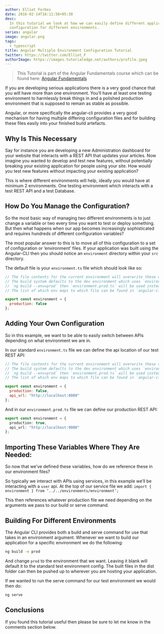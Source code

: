 ```yaml
---
author: Elliot Forbes
date: 2016-02-14T16:11:58+05:30
desc:
  In this tutorial we look at how we can easily define different application
  configuration for different environments.
series: angular
image: angular.png
tags:
  - typescript
title: Angular Multiple Environment Configuration Tutorial
twitter: https://twitter.com/Elliot_F
authorImage: https://images.tutorialedge.net/authors/profile.jpeg
---
```


> This Tutorial is part of the Angular Fundamentals course which can be found
> here:
> [Angular Fundamentals](https://tutorialedge.net/course/angular/)

If you are developing serious applications there is a very good chance that you
will have more than one environment. You’ll have at least one testing
environment to harmlessly break things in and a polished production environment
that is supposed to remain as stable as possible.

Angular, or more specifically the angular-cli provides a very good mechanism for
having multiple differing configuration files and for building these files
easily into your finished build artefacts.

## Why Is This Necessary

Say for instance you are developing a new Administration dashboard for your
website that interacts with a REST API that updates your articles. Now imagine
you wanted to develop and test new features, without potentially breaking your
existing application for people using your site. How would you test new features
without impacting your existing application?

This is where different environments will help, ideally you would have at
minimum 2 environments. One testing environment which interacts with a test REST
API and a test Database.

## How Do You Manage the Configuration?

So the most basic way of managing two different environments is to just change a
variable or two every time you want to test or deploy something. But then what
happens when our app becomes increasingly sophisticated and requires hundreds of
different configuration variables?

The most popular answer to this is to move all of this configuration to a set of
configuration or ‘environment’ files. If your application was built using the
Angular-CLI then you should notice an `environment` directory within your `src`
directory.

The default file is your `environment.ts` file which should look like so:

```js
// The file contents for the current environment will overwrite these during build.
// The build system defaults to the dev environment which uses `environment.ts`, but if you do
// `ng build --env=prod` then `environment.prod.ts` will be used instead.
// The list of which env maps to which file can be found in `angular-cli.json`.

export const environment = {
  production: false
};
```

## Adding Your Own Configuration

So in this example, we want to be able to easily switch between APIs depending
on what environment we are in.

In our standard `environment.ts` file we can define the api location of our test
REST API:

```js
// The file contents for the current environment will overwrite these during build.
// The build system defaults to the dev environment which uses `environment.ts`, but if you do
// `ng build --env=prod` then `environment.prod.ts` will be used instead.
// The list of which env maps to which file can be found in `angular-cli.json`.

export const environment = {
  production: false,
  api_url: "http://localhost:8000"
};
```

And in our `environment.prod.ts` file we can define our production REST API:

```ts
export const environment = {
  production: true,
  api_url: "http://localhost:9000"
};
```

## Importing These Variables Where They Are Needed:

So now that we’ve defined these variables, how do we reference these in our
environment files?

So typically we interact with APIs using services, in this example we’ll be
interacting with a `user` api. At the top of our service file we add:
`import { environment } from ‘../../environments/environment’;`

This then references whatever production file we need depending on the arguments
we pass to our build or serve command.

## Building For Different Environments

The Angular CLI provides both a build and serve command for use that takes in an
environment argument. Whenever we want to build our application for a specific
environment we do the following:

```bash
ng build -e prod
```

And change `prod` to the environment that we want. Leaving it blank will default
it to the standard test environment config. The built files in the dist folder
can then be pushed up to wherever you are hosting your application.

If we wanted to run the serve command for our test environment we would then do:

```bash
ng serve
```

## Conclusions

If you found this tutorial useful then please be sure to let me know in the
comments section below.
